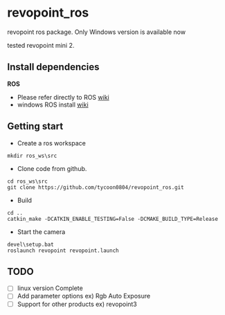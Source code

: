# revopoint_ros
revopoint ros package. Only Windows version is available now

tested revopoint mini 2.

## Install dependencies
**ROS**
+ Please refer directly to ROS [wiki](https://wiki.ros.org/ROS/Installation)
+ windows ROS install [wiki](https://wiki.ros.org/Installation/Windows)


## Getting start
+ Create a ros workspace
```
mkdir ros_ws\src
```
+ Clone code from github.
```
cd ros_ws\src
git clone https://github.com/tycoon0804/revopoint_ros.git
```
+ Build
```
cd ..
catkin_make -DCATKIN_ENABLE_TESTING=False -DCMAKE_BUILD_TYPE=Release
```
+ Start the camera
```
devel\setup.bat
roslaunch revopoint revopoint.launch
```
## TODO
- [ ] linux version Complete
- [ ] Add parameter options ex) Rgb Auto Exposure
- [ ] Support for other products ex) revopoint3
